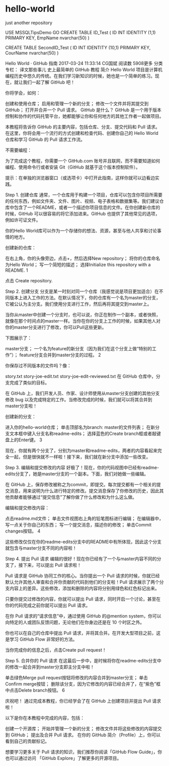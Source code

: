 # hello-world
just another repository



USE MSSQLTipsDemo
GO
CREATE TABLE ID_Test
(
ID INT IDENTITY (1,1) PRIMARY KEY,
EmpName nvarchar(50)
)

CREATE TABLE SecondID_Test
(
ID INT IDENTITY (10,1) PRIMARY KEY,
CourName nvarchar(50)
)


Hello World · GitHub 指南
2017-03-24 11:33:14 CG国斌 阅读数 5908更多
分类专栏： 译文那些事儿 史上最简单的 GitHub 教程
简介
Hello World 项目是计算机编程历史中悠久的传统。在我们学习新知识的时候，她也是一个简单的练习。现在，就让我们一起了解 GitHub 吧！

你将学会，如何：

创建和使用仓库；
启用和管理一个新的分支；
修改一个文件并将其提交到 GitHub；
打开并合并一个 Pull 请求。
GitHub 是什么？
GitHub 是一个用于版本控制和协作的代码托管平台，她都能够让你和任何地方的其他工作者一起做项目。

本教程将告诉你 GitHub 的主要内容，包括仓库、分支、提交代码和 Pull 请求。在这里，你将会用一个流行的方式创建和检查代码、创建你自己的 Hello World 仓库和学习 GitHub 的 Pull 请求工作流。

不需要编程：

为了完成这个教程，你需要一个 GitHub.com 账号并且联网，而不需要知道如何编程、使用命令行或者安装 Git（GitHub 就基于这个版本控制软件）。

提示：在单独的浏览器窗口（或选项卡）中打开此指南，这样你就可以边看边实践。

Step 1. 创建仓库
通常，一个仓库用于构建一个项目，仓库可以包含你项目所需要的任何东西，例如文件夹、文件、图片、视频、电子表格和数据集等。我们建议仓库中包含了一个README，或者一个描述你项目信息的文件。在你创建新仓库的时候，GitHub 可以很容易的将它添加进来。GitHub 也提供了其他常见的选项，例如许可证文件。

你的Hello World库可以作为一个存储你的想法、资源，甚至与他人共享和讨论事情的地方。

创建新的仓库：

在右上角，你的头像旁边，点击+，然后选择New repository；
将你的仓库命名为Hello World；
写一个简短的描述；
选择Initialize this repository with a README.
1

点击 Create repository.

Step 2. 创建分支
分支是某一时刻对同一个仓库（我感觉说是项目更加适合）在不同版本上进入工作的方法。在默认情况下，你的仓库有一个名为master的分支，它被公认为主分支。我们使用分支进行工作，然后再将其提交到master上。

当你从master中创建一个分支时，也可以说，你正在制作一个副本，或者快照，就像在那个时间点的master一样。当你在你的分支上工作的时候，如果其他人对你的master分支进行了修改，你可以Pull这些更新。

下图展示了：

master分支；
一个名为feature的新分支（因为我们在这个分支上做“特别的工作”）；
feature分支合并到master分支的过程。
2

你保存过不同版本的文件吗？像：

story.txt
story-joe-edit.txt
story-joe-edit-reviewed.txt
在 GitHub 仓库中，分支完成了类似的目标。

在 GitHub 上，我们开发人员、作家、设计师使用从master分支创建的其他分支修改 bug 以及完成特定的工作。当修改完成的时候，我们就可以将其合并到master分支啦！

创建新的分支：

进入你的hello-world仓库；
单击顶部名为branch: master的文件列表；
在新分支文本框中键入分支名称readme-edits；
选择蓝色的Create branch框或者敲键盘上的Enter键。
3

现在，你就有两个分支了，分别为master和readme-edits，两者的内容看起来完全一起，但是很快就不一样啦！接下来，我们就在新分支中添加一些改变。

Step 3. 编辑和提交修改的内容
好极了！现在，你的代码视图中已经有readme-edits分支了，她是master分支的一个副本。下面，我们对她做一些编辑。

在 GitHub 上，保存修改被称之为commit，即提交。每次提交都有一个相关的提交消息，用来说明为什么进行特定的修改。提交消息保存了你修改的历史，因此其他贡献者能够通过“提交信息”了解你做了什么修改和为什么这么做。

编辑和提交修改内容：

点击readme.md文件；
单击文件视图右上角的铅笔图标进行编辑；
在编辑器中，写一点关于你自己的东西；
写一个提交消息，描述你的修改；
单击Commit changes按钮。
4

这些修改仅仅在你的readme-edits分支中的README中有所体现，因此这个分支就包含与master分支不同的内容啦！

Step 4. 提出 Pull 请求
编辑的很好！现在你已经有了一个与master内容不同的分支了，接下来，可以提出 Pull 请求啦！

Pull 请求是 GitHub 协同工作的核心。当你提出一个 Pull 请求的时候，你就已经默认允许其他人审查和合并你贡献的代码到他们的分支啦！Pull 请求展示了两个分支内容上的差异。这些修改，添加和删除的内容将分别用绿色和红色标记出来。

只要你提交过修改的内容，你就可以提出 Pull 请求，同时开启一个讨论，甚至在你的代码完成之前你就可以提出 Pull 请求。

在你 Pull 请求的“请求信息”中，通过使用 GitHub 的@mention system，你可以向特定的人或团队反馈问题，无论他们在你身边还是在 10 个时区之外。

你也可以在自己的仓库中提出 Pull 请求，并将其合并。在开发大型项目之前，这是学习 GitHub Flow 非常好的方法。

当你完成你的信息之后，点击Create pull request！

Step 5. 合并你的 Pull 请求
在这最后一步中，是时候将你在readme-edits分支中的修改一起合并到master分支即主分支中啦！

单击绿色Merge pull request按钮将修改的内容合并到master分支；
单击Confirm merge按钮；
删除该分支，因为它修改的内容已经合并了，在“紫色”框中点击Delete branch按钮。
6

庆祝吧！
通过完成本教程，你已经学会了在 GitHub 上创建项目并提出 Pull 请求啦！

以下是你在本教程中完成的内容，包括：

创建一个开源库；
开始并管理一个新的分支；
修改文件并将这些修改的内容提交到 GitHub；
提出及合并 Pull 请求。
在你的 GitHub 简介（Profile）上，你可以看到自己的贡献标记。

想要学习更多关于 Pull 请求的知识，我们推荐你阅读「GitHub Flow Guide」，你也可以通过访问 「GitHub Explore」了解更多的开源项目。
